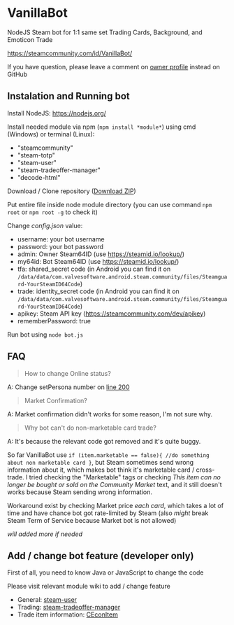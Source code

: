 # VanillaBot
NodeJS Steam bot for 1:1 same set Trading Cards, Background, and Emoticon Trade

https://steamcommunity.com/id/VanillaBot/

If you have question, please leave a comment on [owner profile](https://steamcommunity.com/profiles/76561198078744223) instead on GitHub

## Instalation and Running bot

Install NodeJS: https://nodejs.org/

Install needed module via npm (`npm install *module*`) using cmd (Windows) or terminal (Linux):
- "steamcommunity"
- "steam-totp"
- "steam-user"
- "steam-tradeoffer-manager"
- "decode-html"

Download / Clone repository ([Download ZIP](https://github.com/Vanilla72/VanillaBot/archive/master.zip))

Put entire file inside node module directory (you can use command `npm root` or `npm root -g` to check it)

Change *config.json* value:
- username: your bot username
- password: your bot password
- admin: Owner Steam64ID (use https://steamid.io/lookup/)
- my64id: Bot Steam64ID (use https://steamid.io/lookup/)
- tfa: shared_secret code (in Android you can find it on `/data/data/com.valvesoftware.android.steam.community/files/Steamguard-YourSteamID64Code`)
- trade: identity_secret code (in Android you can find it on `/data/data/com.valvesoftware.android.steam.community/files/Steamguard-YourSteamID64Code`)
- apikey: Steam API key (https://steamcommunity.com/dev/apikey)
- rememberPassword: true

Run bot using `node bot.js`

## FAQ

> How to change Online status?

A: Change setPersona number on [line 200](https://github.com/Vanilla72/VanillaBot/blob/master/bot.js#L200)

> Market Confirmation?

A: Market confirmation didn't works for some reason, I'm not sure why.

> Why bot can't do non-marketable card trade?

A: It's because the relevant code got removed and it's quite buggy.

So far VanillaBot use `if (item.marketable == false){ //do something about non marketable card }`, but Steam sometimes send wrong information about it, which makes bot think it's marketable card / cross-trade. I tried checking the "Marketable" tags or checking *This item can no longer be bought or sold on the Community Market* text, and it still doesn't works because Steam sending wrong information.

Workaround exist by checking Market price *each card*, which takes a lot of time and have chance bot got rate-limited by Steam (also *might* break Steam Term of Service because Market bot is not allowed)

*will added more if needed*

## Add / change bot feature (developer only)

First of all, you need to know Java or JavaScript to change the code

Please visit relevant module wiki to add / change feature

- General: [steam-user](https://github.com/DoctorMcKay/node-steam-user/blob/master/README.md#contents)
- Trading: [steam-tradeoffer-manager](https://github.com/DoctorMcKay/node-steam-tradeoffer-manager/wiki/TradeOffer#table-of-contents)
- Trade item information: [CEconItem](https://github.com/DoctorMcKay/node-steamcommunity/wiki/CEconItem)
